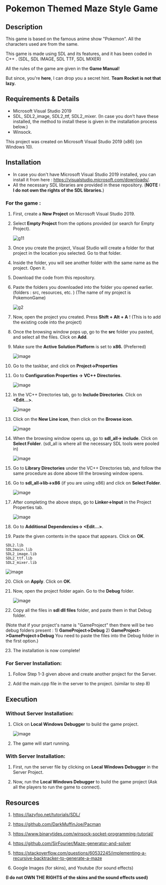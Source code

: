 # Pokemon Themed Maze Style Game



## Description
This game is based on the famous anime show "Pokemon". All the characters used are from the same. 

This game is made using SDL and its features, and it has been coded in C++ . (SDL, SDL IMAGE, SDL TTF, SDL MIXER)

All the rules of the game are given in the **Game Manual**!

But since, you're **here**, I can drop you a secret hint. **Team Rocket is not that lazy.**



## Requirements & Details 
- Microsoft Visual Studio 2019
- SDL, SDL2_image, SDL2_ttf, SDL2_mixer. (In case you don't have these installed, the method to install these is given in the installation process below.)
- Winsock.

This project was created on Microsoft Visual Studio 2019 (x86) (on Windows 10). 


## Installation

- In case you don't have Microsoft Visual Studio 2019 installed, you can install it from here : https://visualstudio.microsoft.com/downloads/.
- All the necessary SDL libraries are provided in these repository. (**NOTE : I do not own the rights of the SDL libraries.**)

### For the game :
1) First, create a **New Project** on Microsoft Visual Studio 2019.
2) Select **Empty Project** from the options provided (or search for Empty Project).

    ![g11](https://user-images.githubusercontent.com/78603679/124658774-cf207f80-dec1-11eb-8a77-a285a82570ef.png)

3) Once you create the project, Visual Studio will create a folder for that project in the location you selected. Go to that folder.

4) Inside the folder, you will see another folder with the same name as the project. Open it.

5) Download the code from this repository.

6) Paste the folders you downloaded into the folder you opened earlier. (folders : src, resources, etc. ) (The name of my project is PokemonGame)

    ![g2](https://user-images.githubusercontent.com/78603679/124659690-dbf1a300-dec2-11eb-8d38-7e37783ecfd8.png)
    
    
7) Now, open the project you created. Press **Shift + Alt + A** ! (This is to add the existing code into the project)

8) Once the browsing window pops up, go to the **src** folder you pasted, and select all the files. Click on **Add**.

     
9) Make sure the **Active Solution Platform** is set to **x86.** (Preferred)

   ![image](https://user-images.githubusercontent.com/78603679/124937413-0196bd80-e025-11eb-9576-c2ed9de8e606.png)

10) Go to the taskbar, and click on **Project->Properties**

11) Go to **Configuration Properties -> VC++ Directories**.

    ![image](https://user-images.githubusercontent.com/78603679/124661548-43105700-dec5-11eb-9372-9c009c41c1e5.png)


12) In the VC++ Directories tab, go to **Include Directories**. Click on **<Edit...>**.

    ![image](https://user-images.githubusercontent.com/78603679/124661709-7f43b780-dec5-11eb-8893-4f2570dc789e.png)


13) Click on the **New Line icon**, then click on the **Browse icon**.
    
    ![image](https://user-images.githubusercontent.com/78603679/124662648-bff00080-dec6-11eb-921d-521b1f4f47bd.png)


14) When the browsing window opens up, go to **sdl_all-> include**. Click on **Select Folder**. (sdl_all is where all the necessary SDL tools were pooled in)

    ![image](https://user-images.githubusercontent.com/78603679/124663020-2a08a580-dec7-11eb-9453-f3e0448f538c.png)

15) Go to **Library Directories** under the VC++ Directories tab, and follow the same procedure as done above till the browsing window opens.

16) Go to **sdl_all->lib->x86** (if you are using x86) and click on **Select Folder**.

    ![image](https://user-images.githubusercontent.com/78603679/124663522-d6e32280-dec7-11eb-942c-32a656aebfd9.png)

17) After completing the above steps, go to **Linker->Input** in the Project Properties tab.

    ![image](https://user-images.githubusercontent.com/78603679/124663695-0abe4800-dec8-11eb-8635-90f072f4617e.png)

18) Go to **Additional Dependencies-> <Edit...>**.

19) Paste the given contents in the space that appears. Click on **OK**.

``` 
SDL2.lib
SDL2main.lib
SDL2_image.lib
SDL2_ttf.lib
SDL2_mixer.lib
 ```

   ![image](https://user-images.githubusercontent.com/78603679/124664170-afd92080-dec8-11eb-832d-26f09e17ce30.png)
   
20) Click on **Apply**. Click on **OK**.

21) Now, open the project folder again. Go to the **Debug** folder.
    
    ![image](https://user-images.githubusercontent.com/78603679/124807090-099a2300-df7b-11eb-9bc3-e92c73bd8da8.png)
    
    
22) Copy all the files in **sdl dll files** folder, and paste them in that Debug folder.

(Note that if your project's name is "GameProject" then there will be two debug folders present :
     1) **GameProject->Debug**
     2) **GameProject->GameProject->Debug**
     You need to paste the files into the Debug folder in the first option.)

23) The installation is now complete!
    

### For Server Installation:

1) Follow Step 1-3 given above and create another project for the Server.

2)  Add the main.cpp file in the server to the project. (similar to step 8)

## Execution 

### Without Server Installation:
1) Click on **Local Windows Debugger** to build the game project.

    ![image](https://user-images.githubusercontent.com/78603679/124822170-30615500-df8d-11eb-8757-8621c7efcadd.png)

2) The game will start running.

### With Server Installation:
1) First, run the server file by clicking on **Local Windows Debugger** in the Server Project.

2) Now, run the **Local Windows Debugger** to build the game project (Ask all the players to run the game to connect).


## Resources 

1) https://lazyfoo.net/tutorials/SDL/

2) https://github.com/DarkMuffinJoe/Pacman

3) https://www.binarytides.com/winsock-socket-programming-tutorial/

4) https://github.com/SirFourier/Maze-generator-and-solver

5) https://stackoverflow.com/questions/60532245/implementing-a-recursive-backtracker-to-generate-a-maze

6) Google Images (for skins), and Youtube (for sound effects) 

**(I do not OWN THE RIGHTS of the skins and the sound effects used)**






